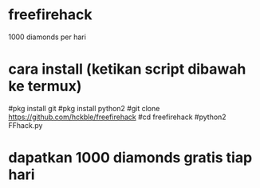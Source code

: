 # freefirehack
1000 diamonds per hari
# cara install (ketikan script dibawah ke termux)
#pkg install git
#pkg install python2
#git clone https://github.com/hckble/freefirehack
#cd freefirehack
#python2 FFhack.py
# dapatkan 1000 diamonds gratis tiap hari
